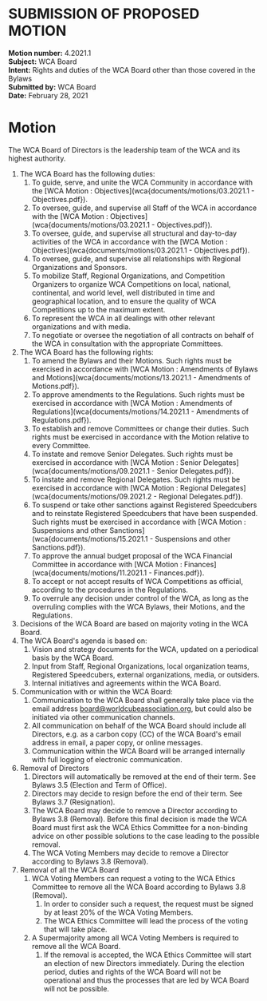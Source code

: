 # SUBMISSION OF PROPOSED MOTION

**Motion number:** 4.2021.1  
**Subject:** WCA Board  
**Intent:** Rights and duties of the WCA Board other than those covered in the Bylaws  
**Submitted by:** WCA Board  
**Date:** February 28, 2021  

# Motion

The WCA Board of Directors is the leadership team of the WCA and its highest authority.

1. The WCA Board has the following duties:
   1. To guide, serve, and unite the WCA Community in accordance with the [WCA Motion : Objectives](wca{documents/motions/03.2021.1 - Objectives.pdf}).
   2. To oversee, guide, and supervise all Staff of the WCA in accordance with the [WCA Motion : Objectives](wca{documents/motions/03.2021.1 - Objectives.pdf}).
   3. To oversee, guide, and supervise all structural and day-to-day activities of the WCA in accordance with the [WCA Motion : Objectives](wca{documents/motions/03.2021.1 - Objectives.pdf}).
   4. To oversee, guide, and supervise all relationships with Regional Organizations and Sponsors.
   5. To mobilize Staff, Regional Organizations, and Competition Organizers to organize WCA Competitions on local, national, continental, and world level, well distributed in time and geographical location, and to ensure the quality of WCA Competitions up to the maximum extent.
   6. To represent the WCA in all dealings with other relevant organizations and with media.
   7. To negotiate or oversee the negotiation of all contracts on behalf of the WCA in consultation with the appropriate Committees.
2. The WCA Board has the following rights:
   1. To amend the Bylaws and their Motions. Such rights must be exercised in accordance with [WCA Motion : Amendments of Bylaws and Motions](wca{documents/motions/13.2021.1 - Amendments of Motions.pdf}).
   2. To approve amendments to the Regulations. Such rights must be exercised in accordance with [WCA Motion : Amendments of Regulations](wca{documents/motions/14.2021.1 - Amendments of Regulations.pdf}).
   3. To establish and remove Committees or change their duties. Such rights must be exercised in accordance with the Motion relative to every Committee.
   4. To instate and remove Senior Delegates. Such rights must be exercised in accordance with [WCA Motion : Senior Delegates](wca{documents/motions/09.2021.1 - Senior Delegates.pdf}).
   5. To instate and remove Regional Delegates. Such rights must be exercised in accordance with [WCA Motion : Regional Delegates](wca{documents/motions/09.2021.2 - Regional Delegates.pdf}).
   6. To suspend or take other sanctions against Registered Speedcubers and to reinstate Registered Speedcubers that have been suspended. Such rights must be exercised in accordance with [WCA Motion : Suspensions and other Sanctions](wca{documents/motions/15.2021.1 - Suspensions and other Sanctions.pdf}).
   7. To approve the annual budget proposal of the WCA Financial Committee in accordance with [WCA Motion : Finances](wca{documents/motions/11.2021.1 - Finances.pdf}).
   8. To accept or not accept results of WCA Competitions as official, according to the procedures in the Regulations.
   9. To overrule any decision under control of the WCA, as long as the overruling complies with the WCA Bylaws, their Motions, and the Regulations.
3. Decisions of the WCA Board are based on majority voting in the WCA Board.
4. The WCA Board's agenda is based on:
   1. Vision and strategy documents for the WCA, updated on a periodical basis by the WCA Board.
   2. Input from Staff, Regional Organizations, local organization teams, Registered Speedcubers, external organizations, media, or outsiders.
   3. Internal initiatives and agreements within the WCA Board.
5. Communication with or within the WCA Board:
   1. Communication to the WCA Board shall generally take place via the email address [board@worldcubeassociation.org](mailto:board@worldcubeassociation.org), but could also be initiated via other communication channels.
   2. All communication on behalf of the WCA Board should include all Directors, e.g. as a carbon copy (CC) of the WCA Board's email address in email, a paper copy, or online messages.
   3. Communication within the WCA Board will be arranged internally with full logging of electronic communication.
6. Removal of Directors
   1. Directors will automatically be removed at the end of their term. See Bylaws 3.5 (Election and Term of Office).
   2. Directors may decide to resign before the end of their term. See Bylaws 3.7 (Resignation).
   3. The WCA Board may decide to remove a Director according to Bylaws 3.8 (Removal). Before this final decision is made the WCA Board must first ask the WCA Ethics Committee for a non-binding advice on other possible solutions to the case leading to the possible removal.
   4. The WCA Voting Members may decide to remove a Director according to Bylaws 3.8 (Removal).
7. Removal of all the WCA Board
   1. WCA Voting Members can request a voting to the WCA Ethics Committee to remove all the WCA Board according to Bylaws 3.8 (Removal).
      1. In order to consider such a request, the request must be signed by at least 20% of the WCA Voting Members.
      2. The WCA Ethics Committee will lead the process of the voting that will take place.
   2. A Supermajority among all WCA Voting Members is required to remove all the WCA Board.
      1. If the removal is accepted, the WCA Ethics Committee will start an election of new Directors immediately. During the election period, duties and rights of the WCA Board will not be operational and thus the processes that are led by WCA Board will not be possible.

